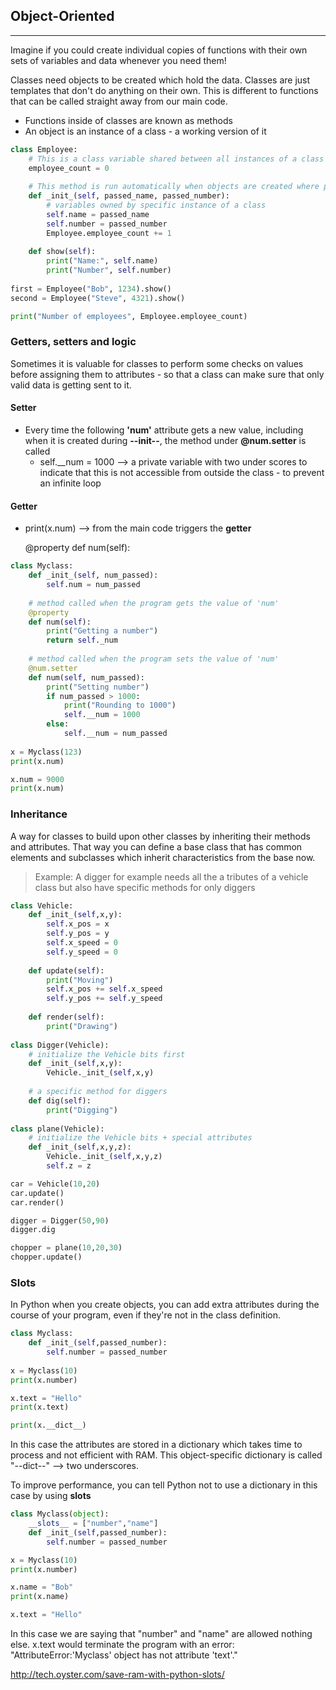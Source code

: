 ## Object-Oriented

------

Imagine if you could create individual copies of functions with their own sets of variables and data whenever you need them!

Classes need objects to be created which hold the data. Classes are just templates that don't do anything on their own. This is different to functions that can be called straight away from our main code.

- Functions inside of classes are known as methods
- An object is an instance of a class - a working version of it

```python
class Employee:
    # This is a class variable shared between all instances of a class to keep track of how many employees created
    employee_count = 0
    
    # This method is run automatically when objects are created where parameters are passed from the main code
    def _init_(self, passed_name, passed_number):
        # variables owned by specific instance of a class
        self.name = passed_name
        self.number = passed_number
        Employee.employee_count += 1
        
    def show(self):
        print("Name:", self.name)
        print("Number", self.number)
        
first = Employee("Bob", 1234).show()
second = Employee("Steve", 4321).show()

print("Number of employees", Employee.employee_count)
```



### Getters, setters and logic

Sometimes it is valuable for classes to perform some checks on values before assigning them to attributes - so that a class can make sure that only valid data is getting sent to it.

#### Setter 

- Every time the following **'num'** attribute gets a new value, including when it is created during **--init--**, the method under **@num.setter** is called
  - self.__num = 1000 --> a private variable with two under scores to indicate that this is not accessible from outside the class - to prevent an infinite loop

#### Getter

- print(x.num) --> from the main code triggers the **getter**

  @property
      def num(self):

```python
class Myclass:
    def _init_(self, num_passed):
        self.num = num_passed
    
    # method called when the program gets the value of 'num'
    @property
    def num(self):
        print("Getting a number")
        return self._num
    
    # method called when the program sets the value of 'num'
    @num.setter
    def num(self, num_passed):
        print("Setting number")
        if num_passed > 1000:
            print("Rounding to 1000")
            self.__num = 1000
        else:
            self.__num = num_passed
            
x = Myclass(123)
print(x.num)

x.num = 9000
print(x.num)
```



### Inheritance

A way for classes to build upon other classes by inheriting their methods and attributes. That way you can define a base class that has common elements and subclasses which inherit characteristics from the base now.

> Example: A digger for example needs all the a tributes of a vehicle class but also have specific methods for only diggers

```python
class Vehicle:
    def _init_(self,x,y):
        self.x_pos = x
        self.y_pos = y
        self.x_speed = 0
        self.y_speed = 0
        
    def update(self):
        print("Moving")
        self.x_pos += self.x_speed
        self.y_pos += self.y_speed
    
    def render(self):
        print("Drawing")
    
class Digger(Vehicle):
    # initialize the Vehicle bits first
    def _init_(self,x,y):
        Vehicle._init_(self,x,y)
    
    # a specific method for diggers
    def dig(self):
        print("Digging")
   
class plane(Vehicle):
    # initialize the Vehicle bits + special attributes 
    def _init_(self,x,y,z):
        Vehicle._init_(self,x,y,z)
        self.z = z

car = Vehicle(10,20)
car.update()
car.render()

digger = Digger(50,90)
digger.dig

chopper = plane(10,20,30)
chopper.update()
```



### Slots

In Python when you create objects, you can add extra attributes during the course of your program, even if they're not in the class definition.

```python
class Myclass:
    def _init_(self,passed_number):
        self.number = passed_number
        
x = Myclass(10)
print(x.number)

x.text = "Hello"
print(x.text)

print(x.__dict__)
```

In this case the attributes are stored in a dictionary which takes time to process and not efficient with RAM. This object-specific dictionary is called "--dict--" --> two underscores.

To improve performance, you can tell Python not to use a dictionary in this case by using **slots**

```python
class Myclass(object):
    __slots__ = ["number","name"]
    def _init_(self,passed_number):
        self.number = passed_number

x = Myclass(10)
print(x.number)

x.name = "Bob"
print(x.name)

x.text = "Hello"
```

In this case we are saying that "number" and "name" are allowed nothing else. x.text would terminate the program with an error: "AttributeError:'Myclass' object has not attribute 'text'."

http://tech.oyster.com/save-ram-with-python-slots/

